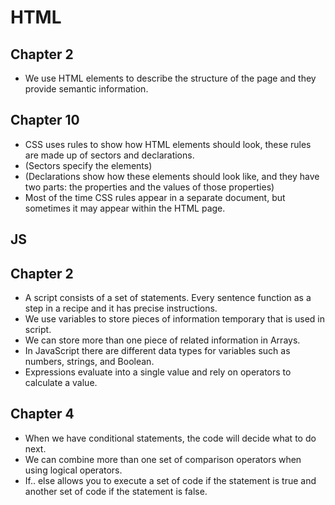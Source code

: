 # HTML
## Chapter 2
- We use HTML elements to describe the structure of the page and they provide semantic information.

## Chapter 10
- CSS uses rules to show how HTML elements should look, these rules are made up of sectors and declarations.
- (Sectors specify the elements)
- (Declarations show how these elements should look like, and they have two parts: the properties and the values of those properties)
- Most of the time CSS rules appear in a separate document, but sometimes it may appear within the HTML page.

## JS
## Chapter 2
- A script consists of a set of statements. Every sentence function as a step in a recipe and it has precise instructions.
- We use variables to store pieces of information temporary that is used in script.
- We can store more than one piece of related information in Arrays.
- In JavaScript there are different data types for variables such as numbers, strings, and Boolean.
- Expressions evaluate into a single value and rely on operators to calculate a value.

## Chapter 4
- When we have conditional statements, the code will decide what to do next.
- We can combine more than one set of comparison operators when using logical operators.
- If.. else allows you to execute a set of code if the statement is true and another set of code if the statement is false.





